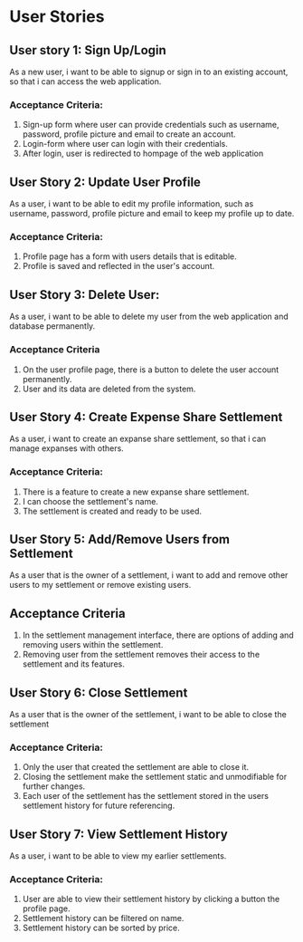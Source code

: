 # User Stories

## User story 1: Sign Up/Login
 As a new user, i want to be able to signup or sign in to an existing account, so that i can access the web application.
 
### Acceptance Criteria:

1. Sign-up form where user can provide credentials such as username, password, profile picture and email to create an account.
2. Login-form where user can login with their credentials.
3. After login, user is redirected to hompage of the web application


## User Story 2: Update User Profile
As a user, i want to be able to edit my profile information, such as username, password, profile picture and email to keep my profile up to date.

### Acceptance Criteria:

1. Profile page has a form with users details that is editable.
2. Profile is saved and reflected in the user's account.

## User Story 3: Delete User:

As a user, i want to be able to delete my user from the web application and database permanently.

### Acceptance Criteria

1. On the user profile page, there is a button to delete the user account permanently.
2. User and its data are deleted from the system.

## User Story 4: Create Expense Share Settlement

As a user, i want to create an expanse share settlement, so that i can manage expanses with others.


### Acceptance Criteria:

1. There is a feature to create a new expanse share settlement.
2. I can choose the settlement's name.
3. The settlement is created and ready to be used.


## User Story 5: Add/Remove Users from Settlement

As a user that is the owner of a settlement, i want to add and remove other users to my settlement or remove existing users.

## Acceptance Criteria

1. In the settlement management interface, there are options of adding and removing users within the settlement.
2. Removing user from the settlement removes their access to the settlement and its features.


## User Story 6: Close Settlement

As a user that is the owner of the settlement, i want to be able to close the settlement

### Acceptance Criteria: 

1. Only the user that created the settlement are able to close it.
2. Closing the settlement make the settlement static and unmodifiable for further changes.
3. Each user of the settlement has the settlement stored in the users settlement history for future referencing.


## User Story 7: View Settlement History

As a user, i want to be able to view my earlier settlements.

### Acceptance Criteria:

1. User are able to view their settlement history by clicking a button the profile page.
2. Settlement history can be filtered on name.
3. Settlement history can be sorted by price.




